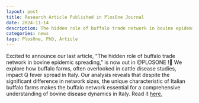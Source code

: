 ```yaml
---
layout: post
title: Research Article Published in PlosOne Journal
date: 2024-11-14
description: The hidden role of buffalo trade network in bovine epidemic spreading, <i>Zoppi et al.</i>.
categories: news
tags: PlosOne, PhD, Article
---
```


Excited to announce our last article, "The hidden role of buffalo trade network in bovine epidemic spreading," is now out in @PLOSONE
!🎉 We explore how buffalo farms, often overlooked in cattle disease studies, impact Q fever spread in Italy. Our analysis reveals that despite the significant difference in network sizes, the unique characteristic of Italian buffalo farms makes the buffalo network essential for a comprehensive understanding of bovine disease dynamics in Italy. Read it [here.](https://doi.org/10.1371/journal.pone.0313657)
